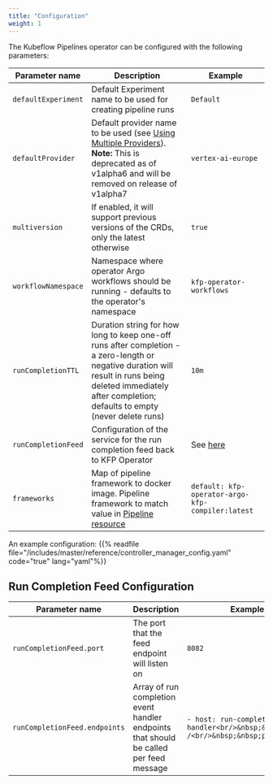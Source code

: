 ```yaml
---
title: "Configuration"
weight: 1
---
```


The Kubeflow Pipelines operator can be configured with the following parameters:

| Parameter name      | Description                                                                                                                                                                                                   | Example                                          |
|---------------------|---------------------------------------------------------------------------------------------------------------------------------------------------------------------------------------------------------------|--------------------------------------------------|
| `defaultExperiment` | Default Experiment name to be used for creating pipeline runs                                                                                                                                                 | `Default`                                        |
| `defaultProvider`   | Default provider name to be used (see [Using Multiple Providers](../providers)). **Note:** This is deprecated as of v1alpha6 and will be removed on release of v1alpha7                                       | `vertex-ai-europe`                               |
| `multiversion`      | If enabled, it will support previous versions of the CRDs, only the latest otherwise                                                                                                                          | `true`                                           |
| `workflowNamespace` | Namespace where operator Argo workflows should be running - defaults to the operator's namespace                                                                                                              | `kfp-operator-workflows`                         |
| `runCompletionTTL`  | Duration string for how long to keep one-off runs after completion - a zero-length or negative duration will result in runs being deleted immediately after completion; defaults to empty (never delete runs) | `10m`                                            |
| `runCompletionFeed` | Configuration of the service for the run completion feed back to KFP Operator                                                                                                                                 | See [here](#run-completion-feed-configuration)   |
| `frameworks`        | Map of pipeline framework to docker image. Pipeline framework to match value in [Pipeline resource](../resources/pipeline)                                                                                    | `default: kfp-operator-argo-kfp-compiler:latest` |

An example configuration:
{{% readfile file="/includes/master/reference/controller_manager_config.yaml" code="true" lang="yaml"%}}

## Run Completion Feed Configuration
| Parameter name                | Description                                                                            | Example                                                                                    |
|-------------------------------|----------------------------------------------------------------------------------------|--------------------------------------------------------------------------------------------|
| `runCompletionFeed.port`      | The port that the feed endpoint will listen on                                         | `8082`                                                                                     |
| `runCompletionFeed.endpoints` | Array of run completion event handler endpoints that should be called per feed message | `- host: run-completion-event-handler<br/>&nbsp;&nbsp;path: /<br/>&nbsp;&nbsp;port: 12000` |
